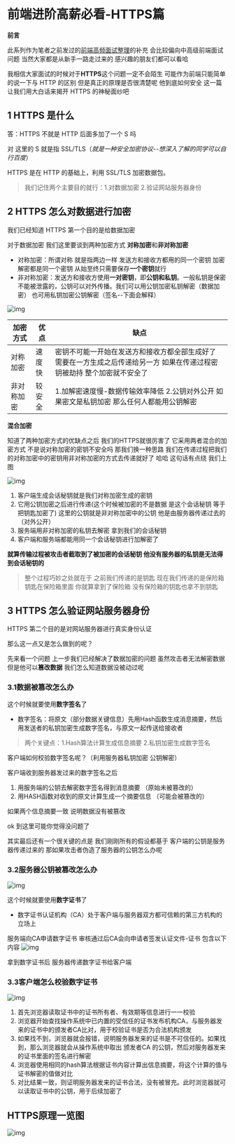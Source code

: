 # 前端进阶高薪必看-HTTPS篇



**前言**

此系列作为笔者之前发过的[前端高频面试整理](https://juejin.cn/post/6844904148899463175)的补充 会比较偏向中高级前端面试问题 当然大家都是从新手一路走过来的 感兴趣的朋友们都可以看哈

我相信大家面试的时候对于**HTTPS**这个问题一定不会陌生 可能作为前端只能简单的说一下与 HTTP 的区别 但是真正的原理是否很清楚呢 他到底如何安全 这一篇让我们用大白话来揭开 HTTPS 的神秘面纱吧

## 1 HTTPS 是什么

答：HTTPS 不就是 HTTP 后面多加了一个 S 吗

对 这里的 S 就是指 SSL/TLS（*就是一种安全加密协议--想深入了解的同学可以自行百度*）

HTTPS 是在 HTTP 的基础上，利用 SSL/TLS 加密数据包。

> 我们记住两个主要目的就行：1.对数据加密 2.验证网站服务器身份

## 2 HTTPS 怎么对数据进行加密

我们已经知道 HTTPS 第一个目的是给数据加密

对于数据加密 我们这里要谈到两种加密方式 **对称加密**和**非对称加密**

- 对称加密：所谓对称 就是指两边一样 发送方和接收方都用的同一个密钥 加密解密都是同一个密钥 从始至终只需要保存**一个密钥**就行
- 非对称加密：发送方和接收方使用**一对密钥**，即**公钥和私钥**。一般私钥是保密不能被泄露的，公钥可以对外传播。我们可以用公钥加密私钥解密（数据加密） 也可用私钥加密公钥解密（签名--下面会解释）

![img](https://p3-juejin.byteimg.com/tos-cn-i-k3u1fbpfcp/3727a8c3dd614cb2a001947938bb6f2c~tplv-k3u1fbpfcp-watermark.awebp)

| 加密方式   | 优点   | 缺点                                                         |
| ---------- | ------ | ------------------------------------------------------------ |
| 对称加密   | 速度快 | 密钥不可能一开始在发送方和接收方都全部生成好了 需要在一方生成之后传递给另一方 如果在传递过程密钥被劫持 整个加密就不安全了 |
| 非对称加密 | 较安全 | 1.加解密速度慢-数据传输效率降低 2.公钥对外公开 如果密文是私钥加密 那么任何人都能用公钥解密 |

**混合加密**

知道了两种加密方式的优缺点之后 我们的HTTPS就很厉害了 它采用两者混合的加密方式 不是说对称加密的密钥不安全吗 那我们换一种思路 我们在传递过程把我们的对称加密中的密钥用非对称加密的方式去传递就好了 哈哈 这句话有点绕 我们上图

![img](https://p3-juejin.byteimg.com/tos-cn-i-k3u1fbpfcp/63f3952aafc544119f892acfcf94a957~tplv-k3u1fbpfcp-watermark.awebp)

1. 客户端生成会话秘钥就是我们对称加密生成的密钥
2. 它用公钥加密之后进行传递(这个时候被加密的不是数据 是这个会话秘钥 等于把钥匙加密了) 这里的公钥就是非对称加密中的公钥 他是由服务器传递过去的（对外公开）
3. 服务端用非对称加密的私钥去解密 拿到我们的会话秘钥
4. 客户端和服务端都能用同一个会话秘钥进行加解密了

**就算传输过程被攻击者截取到了被加密的会话秘钥 他没有服务器的私钥是无法得到会话秘钥的**

> 整个过程巧妙之处就在于 之前我们传递的是钥匙 现在我们传递的是保险箱 钥匙在保险箱里面 你就算拿到了保险箱 没有保险箱的钥匙也拿不到钥匙

## 3 HTTPS 怎么验证网站服务器身份

HTTPS 第二个目的是对网站服务器进行真实身份认证

那么这一点又是怎么做到的呢？

先来看一个问题 上一步我们已经解决了数据加密的问题 虽然攻击者无法解密数据 但是他可以**篡改数据** 我们怎么知道数据没被动过呢

### 3.1数据被篡改怎么办

这个时候就要使用**数字签名**了

- 数字签名：将原文（部分数据关键信息）先用Hash函数生成消息摘要，然后用发送者的私钥加密生成数字签名，与原文一起传送给接收者

> 两个关键点：1.Hash算法计算生成信息摘要 2.私钥加密生成数字签名

客户端如何校验数字签名呢？（利用服务器私钥加密 公钥解密）

客户端收到服务器发过来的数字签名之后

1. 用服务端的公钥去解密数字签名得到消息摘要 （原始未被篡改的）
2. 用HASH函数对收到的原文计算生成一个摘要信息 （可能会被篡改的）

如果两个信息摘要一致 说明数据没有被篡改

ok 到这里可能你觉得没问题了

其实最后还有一个很关键的点是 我们刚刚所有的假设都基于 客户端的公钥是服务器传递过来的 那如果攻击者伪造了服务器的公钥怎么办呢

### 3.2服务器公钥被篡改怎么办

![img](https://p3-juejin.byteimg.com/tos-cn-i-k3u1fbpfcp/889991629983488f87e4af051f1dec76~tplv-k3u1fbpfcp-watermark.awebp)

这个时候就要使用**数字证书**了

- 数字证书认证机构（CA）处于客户端与服务器双方都可信赖的第三方机构的立场上

服务端向CA申请数字证书 审核通过后CA会向申请者签发认证文件-证书 包含以下内容 ![img](https://p3-juejin.byteimg.com/tos-cn-i-k3u1fbpfcp/bac25b12dd194ddeb901b976b0bfd056~tplv-k3u1fbpfcp-watermark.awebp)

拿到数字证书后 服务器传递数字证书给客户端

### 3.3客户端怎么校验数字证书

![img](https://p3-juejin.byteimg.com/tos-cn-i-k3u1fbpfcp/d2e2071b0248499bae82706ae36768e6~tplv-k3u1fbpfcp-watermark.awebp)

1. 首先浏览器读取证书中的证书所有者、有效期等信息进行一一校验
2. 浏览器开始查找操作系统中已内置的受信任的证书发布机构CA，与服务器发来的证书中的颁发者CA比对，用于校验证书是否为合法机构颁发
3. 如果找不到，浏览器就会报错，说明服务器发来的证书是不可信任的。如果找到，那么浏览器就会从操作系统中取出 颁发者CA 的公钥，然后对服务器发来的证书里面的签名进行解密
4. 浏览器使用相同的hash算法根据证书内容计算出信息摘要，将这个计算的值与证书解密的值做对比
5. 对比结果一致，则证明服务器发来的证书合法，没有被冒充。此时浏览器就可以读取证书中的公钥，用于后续加密了

## HTTPS原理一览图

![img](https://p3-juejin.byteimg.com/tos-cn-i-k3u1fbpfcp/c3de1334624747b5b74808a9c1d7585b~tplv-k3u1fbpfcp-watermark.awebp)